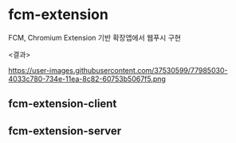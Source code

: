 # fcm-extension
FCM, Chromium Extension 기반 확장앱에서 웹푸시 구현

<결과>

https://user-images.githubusercontent.com/37530599/77985030-4033c780-734e-11ea-8c82-60753b5067f5.png

## fcm-extension-client


## fcm-extension-server
